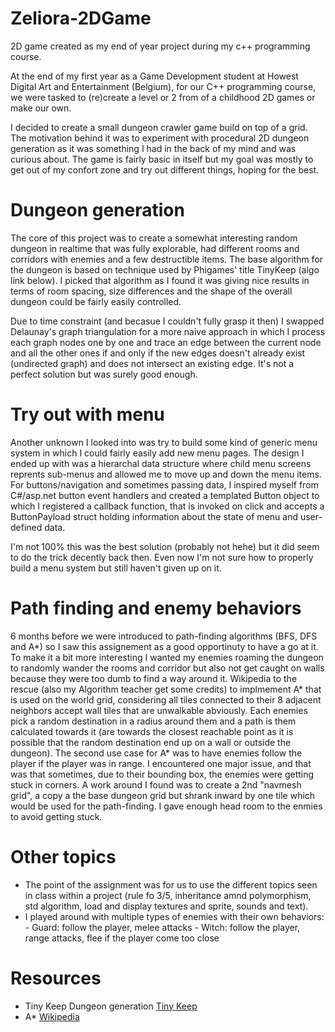 # Zeliora-2DGame
2D game created as my end of year project during my c++ programming course.


At the end of my first year as a Game Development student at Howest Digital Art and Entertainment (Belgium), for our C++ programming course, we were tasked to (re)create a level or 2 from of a childhood 2D games or make our own. 

I decided to create a small dungeon crawler game build on top of a grid. The motivation behind it was to experiment with procedural 2D dungeon generation as it was something I had in the back of my mind  and was curious about. 
The game is fairly basic in itself but my goal was mostly to get out of my confort zone and try out different things, hoping for the best.

# Dungeon generation
The core of this project was to create a somewhat interesting random dungeon in realtime that was fully explorable, had different rooms and corridors with enemies and a few destructible items.
The base algorithm for the dungeon is based on technique used by Phigames' title TinyKeep (algo link below). I picked that algorithm as I found it was giving nice results in terms of room spacing, size differences and the shape of the overall dungeon could be fairly easily controlled.

Due to time constraint (and becasue I couldn't fully grasp it then) I swapped Delaunay's graph triangulation for a more naive approach in which I process each graph nodes one by one and trace an edge between the current node and all the other ones if and only if the new edges doesn't already exist (undirected graph) and does not intersect an existing edge. It's not a perfect solution but was surely good enough.

# Try out with menu
Another unknown I looked into was try to build some kind of generic menu system in which I could fairly easily add new menu pages. The design I ended up with was a hierarchal data structure where child menu screens reprents sub-menus and allowed me to move up and down the menu items. For buttons/navigation and sometimes passing data, I inspired myself from C#/asp.net button event handlers and created a templated Button object to which I registered a callback function, that is invoked on click and accepts a ButtonPayload struct holding information about the state of menu and user-defined data.

I'm not 100% this was the best solution (probably not hehe) but it did seem to do the trick decently back then. Even now I'm not sure how to properly build a menu system but still haven't given up on it.

# Path finding and enemy behaviors
6 months before we were introduced to path-finding algorithms (BFS, DFS and A*) so I saw this assignement as a good opportinuty to have a go at it. To make it a bit more interesting I wanted my enemies roaming the dungeon to randomly wander the rooms and corridor but also not get caught on walls because they were too dumb to find a way around it. Wikipedia to the rescue (also my Algorithm teacher get some credits) to implmement A* that is used on the world grid, considering all tiles connected to their 8 adjacent neighbors accept wall tiles that are unwalkable abviously. Each enemies pick a random destination in a radius around them and a path is them calculated towards it (are towards the closest reachable point as it is possible that the random destination end up on a wall or outside the dungeon). 
The second use case for A* was to have enemies follow the player if the player was in range. 
I encountered one major issue, and that was that sometimes, due to their bounding box, the enemies were getting stuck in corners. A work around I found was to create a 2nd "navmesh grid", a copy a the base dungeon grid but shrank inward by one tile which would be used for the path-finding. I gave enough head room to the enmies to avoid getting stuck. 

# Other topics
- The point of the assignment was for us to use the different topics seen in class within a project (rule fo 3/5, inheritance amnd polymorphism, std algorithm, load and display textures and sprite, sounds and text).
- I played around with multiple types of enemies with their own behaviors:
            - Guard: follow the player, melee attacks
            - Witch: follow the player, range attacks, flee if the player come too close


# Resources
- Tiny Keep Dungeon generation [Tiny Keep](https://www.gamasutra.com/blogs/AAdonaac/20150903/252889/Procedural_Dungeon_Generation_Algorithm.php)
- A* [Wikipedia](https://en.wikipedia.org/wiki/A*_search_algorithm)


 
